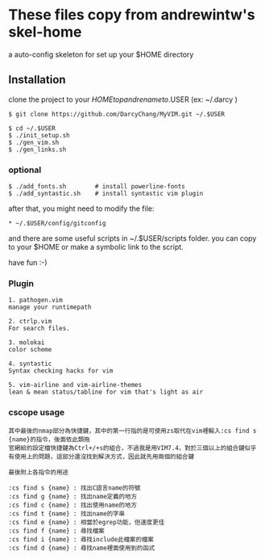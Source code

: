 # These files copy from andrewintw's skel-home
a auto-config skeleton for set up your $HOME directory

## Installation

clone the project to your $HOME top and rename to .$USER (ex: ~/.darcy )

	$ git clone https://github.com/DarcyChang/MyVIM.git ~/.$USER

	$ cd ~/.$USER
	$ ./init_setup.sh
	$ ./gen_vim.sh
	$ ./gen_links.sh

### optional

	$ ./add_fonts.sh		# install powerline-fonts
	$ ./add_syntastic.sh	# install syntastic vim plugin


after that, you might need to modify the file:

	* ~/.$USER/config/gitconfig

and there are some useful scripts in ~/.$USER/scripts folder.
you can copy to your $HOME or make a symbolic link to the script.

have fun :-)

### Plugin 

	1. pathogen.vim
	manage your runtimepath

	2. ctrlp.vim
	For search files.

	3. molokai
	color scheme

	4. syntastic
	Syntax checking hacks for vim

	5. vim-airline and vim-airline-themes
	lean & mean status/tabline for vim that's light as air

### cscope usage

	其中最後的nmap部分為快捷鍵，其中的第一行指的是可使用zs取代在vim裡輸入:cs find s {name}的指令，後面依此類拖
	官網給的設定檔快捷鍵為Ctrl+/+s的組合，不過我是用VIM7.4，對於三個以上的組合鍵似乎有使用上的問題，這部分還沒找到解決方式，因此就先用兩個的組合鍵

	最後附上各指令的用途

	:cs find s {name} : 找出C語言name的符號
	:cs find g {name} : 找出name定義的地方
	:cs find c {name} : 找出使用name的地方
	:cs find t {name} : 找出name的字串
	:cs find e {name} : 相當於egrep功能，但速度更佳
	:cs find f {name} : 尋找檔案
	:cs find i {name} : 尋找include此檔案的檔案
	:cs find d {name} : 尋找name裡面使用到的函式
